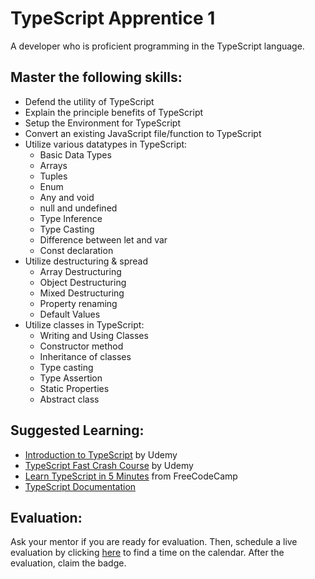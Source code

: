 # TypeScript Apprentice 1

A developer who is proficient programming in the TypeScript language.

## Master the following skills:

* Defend the utility of TypeScript
* Explain the principle benefits of TypeScript
* Setup the Environment for TypeScript
* Convert an existing JavaScript file/function to TypeScript
* Utilize various datatypes in TypeScript:
  * Basic Data Types
  * Arrays
  * Tuples
  * Enum
  * Any and void
  * null and undefined
  * Type Inference
  * Type Casting
  * Difference between let and var
  * Const declaration
* Utilize destructuring & spread
  * Array Destructuring
  * Object Destructuring
  * Mixed Destructuring
  * Property renaming
  * Default Values
* Utilize classes in TypeScript:
  * Writing and Using Classes
  * Constructor method
  * Inheritance of classes
  * Type casting
  * Type Assertion
  * Static Properties
  * Abstract class

## Suggested Learning:

* [Introduction to TypeScript](https://www.udemy.com/course/typescript/) by Udemy
* [TypeScript Fast Crash Course](https://www.udemy.com/course/typescript-fast-crash-course/) by Udemy
* [Learn TypeScript in 5 Minutes](https://www.freecodecamp.org/news/learn-typescript-in-5-minutes-13eda868daeb/) from FreeCodeCamp
* [TypeScript Documentation](https://www.typescriptlang.org/)

## Evaluation:

Ask your mentor if you are ready for evaluation. Then, schedule a live evaluation by clicking [here](http://evals.codex.academy) to find a time on the calendar. After the evaluation, claim the badge.